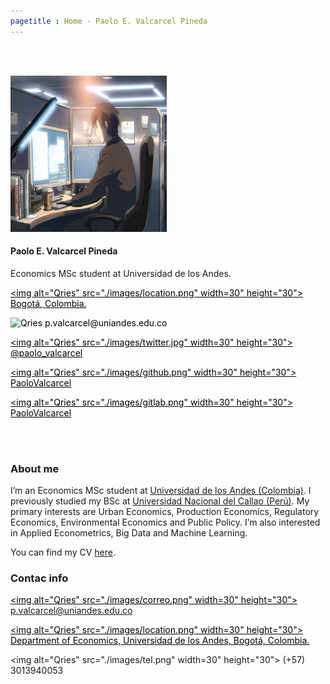 ```yaml
---
pagetitle : Home - Paolo E. Valcarcel Pineda
---
```


<br>  </br> <!--- Agrega lineas en blanco --->

<!------------- Panel de la izquierda ------------->
<div class="col-sm-4">

<!-- Foto completa -->
<img src="./Views/Programando.png" class="center" alt="drawing" width="250" height="250"/>

#### Paolo E. Valcarcel Pineda
Economics MSc student at Universidad de los Andes.

<!-- Location -->
<a href="https://www.google.com/maps/place/Bogotá/@4.6486259,-74.2478944,11z/data=!3m1!4b1!4m5!3m4!1s0x8e3f9bfd2da6cb29:0x239d635520a33914!8m2!3d4.7109886!4d-74.072092" style="color:black;"> <img alt="Qries" src="./images/location.png" width=30" height="30">  Bogotá, Colombia.</a>

<!-- Correo -->
<p style="color:black"><img alt="Qries" src="./images/correo.png" width=30" height="30"> p.valcarcel@uniandes.edu.co </img></p>

<!-- Twitter -->
 <a href="https://twitter.com/emartigo" style="color:black;"> <img alt="Qries" src="./images/twitter.jpg" width=30" height="30">  @paolo_valcarcel</a> 

<!-- GitHub -->
<a href="https://github.com/PaoloValcarcel" style="color:black;"> <img alt="Qries" src="./images/github.png" width=30" height="30">  PaoloValcarcel</a>
  
<!-- gitlab -->
<a href="https://gitlab.com/PaoloValcarcel" style="color:black;"> <img alt="Qries" src="./images/gitlab.png" width=30" height="30">  PaoloValcarcel</a>

</div>
<!------------- Fin panel de la izquierda ------------->

<!------------- Panel de la derecha ------------->
<div class="col-sm-8">

<br>  </br> <!--- Agrega lineas en blanco --->

### About me

I’m an Economics MSc student at [Universidad de los Andes (Colombia)](https://economia.uniandes.edu.co/). I previously studied my BSc at [Universidad Nacional del Callao (Perú)](https://fce.unac.edu.pe/). My primary interests are  Urban Economics, Production Economics, Regulatory Economics, Environmental Economics and Public Policy. I’m also interested in Applied Econometrics, Big Data and Machine Learning.

You can find my CV <a href="https://paolovalcarcel.github.io/Documents/CV_Paolo_Valcarcel.pdf">here</a>.


### Contac info

<!-- Correo -->
<span id="person-email" itemprop="email"><a href="p.valcarcel@uniandes.edu.co" style="color:black;"> <img alt="Qries" src="./images/correo.png" width=30" height="30">  p.valcarcel@uniandes.edu.co</a></span>

<!-- Location -->
<a href="https://www.google.com/maps/place/Universidad+de+los+Andes/@4.6014634,-74.0683221,17z/data=!3m1!4b1!4m5!3m4!1s0x8e3f99a4a124b335:0x8e9f4683d1db9cb!8m2!3d4.6014581!4d-74.0661334" style="color:black;"> <img alt="Qries" src="./images/location.png" width=30" height="30">  Department of Economics, Universidad de los Andes, Bogotá, Colombia.</a>

<!-- Tel -->
<img alt="Qries" src="./images/tel.png" width=30" height="30"> (+57) 3013940053 </img>

</div> <!--- FIn del panel de la derecha --->
